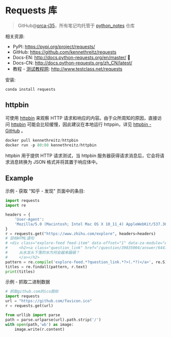 # Requests 库
> GitHub@[orca-j35](https://github.com/orca-j35)，所有笔记均托管于 [python_notes](https://github.com/orca-j35/python_notes) 仓库

相关资源:

- PyPI: https://pypi.org/project/requests/
- GitHub: https://github.com/kennethreitz/requests
- Docs-EN: http://docs.python-requests.org/en/master/ 🍰
- Docs-CN: http://docs.python-requests.org/zh_CN/latest/
- 教程 - [测试教程网](http://www.testclass.net/all): http://www.testclass.net/requests

安装:

```shell
conda install requests
```

## httpbin

可使用 [httpbin](http://httpbin.org/) 来观察 HTTP 请求和响应的内容。由于众所周知的原因，直接访问 [httpbin](http://httpbin.org/) 可能会比较缓慢，因此建议在本地运行 httppin，详见 [httpbin - GitHub](https://github.com/postmanlabs/httpbin) 。

```python
docker pull kennethreitz/httpbin
docker run -p 80:80 kennethreitz/httpbin
```

httpbin 用于提供 HTTP 请求测试，当 httpbin 服务器获得请求消息后，它会将请求消息转换为 JSON 格式并将其置于响应体中。

## Example

示例 - 获取 "知乎 - 发现" 页面中的条目:

```python
import requests
import re

headers = {
    'User-Agent':
    'Mozilla/5.0 (Macintosh; Intel Mac OS X 10_11_4) AppleWebKit/537.36 (KHTML, like Gecko) Chrome/52.0.2743.116 Safari/537.36'
}
r = requests.get("https://www.zhihu.com/explore", headers=headers)
# 目标HTML语句
# <div class="explore-feed feed-item" data-offset="1" data-za-module="AnswerItem" data-za-index="">
#     <h2><a class="question_link" href="/question/39835004/answer/644144243" target="_blank" data-id="8141376" data-za-element-name="Title">
#     从水龙头下落的水为何会越来越细？
#     </a></h2>
pattern = re.compile('explore-feed.*?question_link.*?>(.*?)</a>', re.S)
titles = re.findall(pattern, r.text)
print(titles)
```

示例 - 抓取二进制数据

```python
# 抓取github.com的ico图标
import requests
url = "https://github.com/favicon.ico"
r = requests.get(url)

from urllib import parse
path = parse.urlparse(url).path.strip('/')
with open(path,'wb') as image:
    image.write(r.content)
```

